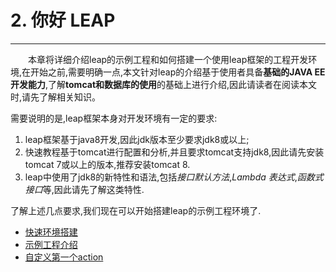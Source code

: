 # 2. 你好 LEAP
-------
&emsp;&emsp;本章将详细介绍leap的示例工程和如何搭建一个使用leap框架的工程开发环境,在开始之前,需要明确一点,本文针对leap的介绍基于使用者具备**基础的JAVA EE开发能力**,了解**tomcat和数据库的使用**的基础上进行介绍,因此请读者在阅读本文时,请先了解相关知识。

需要说明的是,leap框架本身对开发环境有一定的要求:
1. leap框架基于java8开发,因此jdk版本至少要求jdk8或以上;
2. 快速教程基于tomcat进行配置和分析,并且要求tomcat支持jdk8,因此请先安装tomcat 7或以上的版本,推荐安装tomcat 8.
3. leap中使用了jdk8的新特性和语法,包括*接口默认方法*,*Lambda 表达式*,*函数式接口*等,因此请先了解这类特性.

了解上述几点要求,我们现在可以开始搭建leap的示例工程环境了.  
* [快速环境搭建](construction.md)
* [示例工程介绍](introduce.md)
* [自定义第一个action](first_action.md)